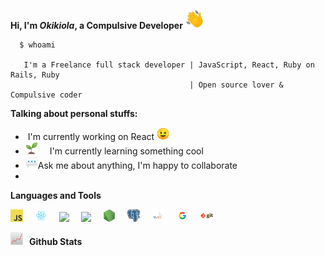 **Hi, I'm *Okikiola*, a Compulsive Developer**<span style="padding-right:15px">
<img src="images/1f44b.png" width="30px"></span>

```
  $ whoami

   I'm a Freelance full stack developer | JavaScript, React, Ruby on Rails, Ruby
                                        | Open source lover & Compulsive coder
```

<p>
  <strong>Talking about personal stuffs:</strong>
</p>
<ul>
  <li>&zwj; I'm currently working on React
    <span style="padding-right:15px;">
      <img src="images/1f609.png" width="20px">
    </span>
  </li>
  <li>
    <span style="padding-right:15px">
      <img src="images/flower.png" width="20px"></span>
      I'm currently learning something cool
    
  </li>
  <li><span style="padding-right:15px">
    <img src="images/1f4ac.png" width="20px">Ask me about anything, I'm happy to collaborate
  </li>
  <li></li>
</ul>

**Languages and Tools**

<span style="padding-right:15px">
  <img src="images/javascript.png" width="20px">
</span>
<span style="padding-right:15px">
  <img src="images/react.png" width="20px">
</span>
<span style="padding-right:15px">
  <img src="images/rubyonrails.png" width="20px">
</span>
<span style="padding-right:15px">
  <img src="images/ruby.png" width="20px">
</span>
<span style="padding-right:15px">
  <img src="images/nodejs.png" width="20px">
</span>
<span style="padding-right:15px">
  <img src="images/postgresql.png" width="20px">
</span>
<span style="padding-right:15px">
  <img src="images/mysql.png" width="20px">
</span>
<span style="padding-right:15px">
  <img src="images/google.png" width="20px">
</span>
<span style="padding-right:15px">
  <img src="images/git.png" width="20px">
</span>

<br>

**<span style="padding-right:10px">
  <img src="images/1f4c8.png" width="20px"></span>Github Stats**

